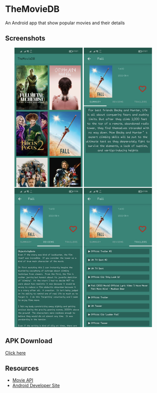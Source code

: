 # TheMovieDB
An Android app that show popular movies and their details

## Screenshots
<p align="center">
  <img src="Screenshots/Screenshot_20221013_075751.jpg" height="450" width="220">
  <img src="Screenshots/Screenshot_20221013_075759.jpg" height="450" width="220">
  <img src="Screenshots/Screenshot_20221013_075807.jpg" height="450" width="220">
  <img src="Screenshots/Screenshot_20221013_075814.jpg" height="450" width="220">
</p>

## APK Download
[Click here](https://drive.google.com/file/d/1S-ihmG-1T9eQ89OtrSjmKUi-PrLMa0js/view?usp=sharing)

## Resources

  - [Movie API](https://www.themoviedb.org/documentation/api)
  - [Android Developer Site](https://developer.android.com)
